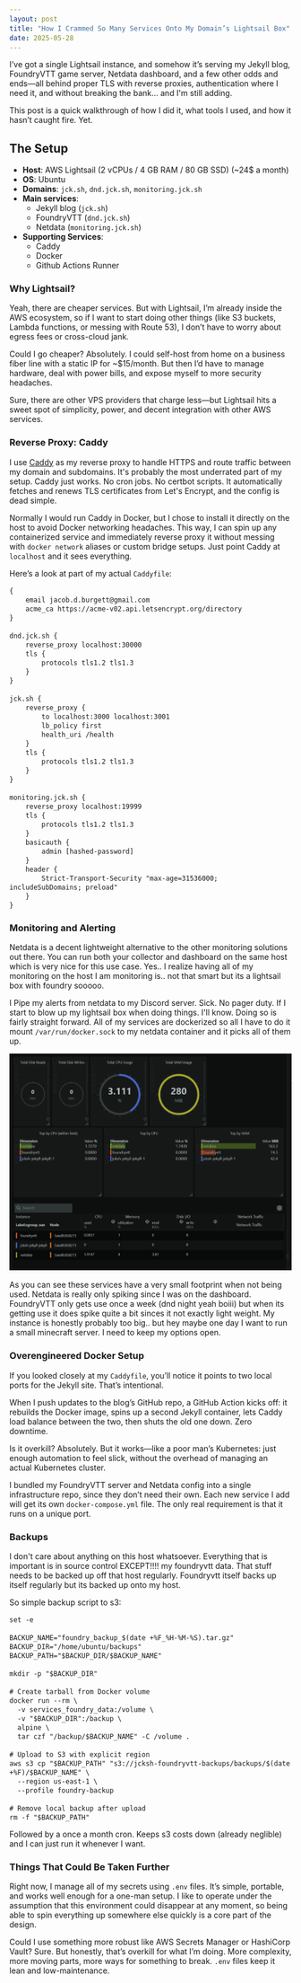 ```yaml
---
layout: post
title: "How I Crammed So Many Services Onto My Domain’s Lightsail Box"
date: 2025-05-28
---
```



I’ve got a single Lightsail instance, and somehow it’s serving my Jekyll blog, FoundryVTT game server, Netdata dashboard, and a few other odds and ends—all behind proper TLS with reverse proxies, authentication where I need it, and without breaking the bank... and I'm still adding. 

This post is a quick walkthrough of how I did it, what tools I used, and how it hasn’t caught fire. Yet.

## The Setup

- **Host**: AWS Lightsail (2 vCPUs / 4 GB RAM / 80 GB SSD) (~24$ a month)
- **OS**: Ubuntu
- **Domains**: `jck.sh`, `dnd.jck.sh`, `monitoring.jck.sh`
- **Main services**:
  - Jekyll blog (`jck.sh`)
  - FoundryVTT (`dnd.jck.sh`)
  - Netdata (`monitoring.jck.sh`)
- **Supporting Services**:
    - Caddy
    - Docker
    - Github Actions Runner



### Why Lightsail?

Yeah, there are cheaper services. But with Lightsail, I’m already inside the AWS ecosystem, so if I want to start doing other things (like S3 buckets, Lambda functions, or messing with Route 53), I don’t have to worry about egress fees or cross-cloud jank.

Could I go cheaper? Absolutely. I could self-host from home on a business fiber line with a static IP for ~$15/month. But then I’d have to manage hardware, deal with power bills, and expose myself to more security headaches. 

Sure, there are other VPS providers that charge less—but Lightsail hits a sweet spot of simplicity, power, and decent integration with other AWS services.

### Reverse Proxy: Caddy

I use [Caddy](https://caddyserver.com/) as my reverse proxy to handle HTTPS and route traffic between my domain and subdomains. It's probably the most underrated part of my setup. Caddy just works. No cron jobs. No certbot scripts. It automatically fetches and renews TLS certificates from Let's Encrypt, and the config is dead simple.

Normally I would run Caddy in Docker, but I chose to install it directly on the host to avoid Docker networking headaches. This way, I can spin up any containerized service and immediately reverse proxy it without messing with `docker network` aliases or custom bridge setups. Just point Caddy at `localhost` and it sees everything.

Here’s a look at part of my actual `Caddyfile`:

```caddyfile
{
    email jacob.d.burgett@gmail.com
    acme_ca https://acme-v02.api.letsencrypt.org/directory
}

dnd.jck.sh {
    reverse_proxy localhost:30000
    tls {
        protocols tls1.2 tls1.3
    }
}

jck.sh {
    reverse_proxy {
        to localhost:3000 localhost:3001
        lb_policy first
        health_uri /health
    }
    tls {
        protocols tls1.2 tls1.3
    }
}

monitoring.jck.sh {
    reverse_proxy localhost:19999
    tls {
        protocols tls1.2 tls1.3
    }
    basicauth {
        admin [hashed-password]
    }
    header {
        Strict-Transport-Security "max-age=31536000; includeSubDomains; preload"
    }
}
```

### Monitoring and Alerting
Netdata is a decent lightweight alternative to the other monitoring solutions out there. You can run both your collector and dashboard on the same host which is very nice for this use case. Yes.. I realize having all of my monitoring on the host I am monitoring is.. not that smart but its a lightsail box with foundry sooooo. 

I Pipe my alerts from netdata to my Discord server. Sick. No pager duty. If I start to blow up my lightsail box when doing things. I'll know. Doing so is fairly straight forward. All of my services are dockerized so all I have to do it mount `/var/run/docker.sock` to my netdata container and it picks all of them up. 

<div style="text-align: center;">
<img src="/assets/images/projects/blog/2025-03-28-2025/netdata.png" alt="Netdata Dashboard" width="600" />
</div>

As you can see these services have a very small footprint when not being used. Netdata is really only spiking since I was on the dashboard. FoundryVTT only gets use once a week (dnd night yeah boiii) but when its getting use it does spike quite a bit sinces it not exactly light weight. My instance is honestly probably too big.. but hey maybe one day I want to run a small minecraft server. I need to keep my options open. 

### Overengineered Docker Setup

If you looked closely at my `Caddyfile`, you’ll notice it points to two local ports for the Jekyll site. That’s intentional.

When I push updates to the blog’s GitHub repo, a GitHub Action kicks off: it rebuilds the Docker image, spins up a second Jekyll container, lets Caddy load balance between the two, then shuts the old one down. Zero downtime.

Is it overkill? Absolutely. But it works—like a poor man’s Kubernetes: just enough automation to feel slick, without the overhead of managing an actual Kubernetes cluster.

I bundled my FoundryVTT server and Netdata config into a single infrastructure repo, since they don’t need their own. Each new service I add will get its own `docker-compose.yml` file. The only real requirement is that it runs on a unique port.


### Backups 
I don't care about anything on this host whatsoever. Everything that is important is in source control EXCEPT!!!! my foundryvtt data. That stuff needs to be backed up off that host regularly. Foundryvtt itself backs up itself regularly but its backed up onto my host. 

So simple backup script to s3: 
```#!/bin/bash
set -e

BACKUP_NAME="foundry_backup_$(date +%F_%H-%M-%S).tar.gz"
BACKUP_DIR="/home/ubuntu/backups"
BACKUP_PATH="$BACKUP_DIR/$BACKUP_NAME"

mkdir -p "$BACKUP_DIR"

# Create tarball from Docker volume
docker run --rm \
  -v services_foundry_data:/volume \
  -v "$BACKUP_DIR":/backup \
  alpine \
  tar czf "/backup/$BACKUP_NAME" -C /volume .

# Upload to S3 with explicit region
aws s3 cp "$BACKUP_PATH" "s3://jcksh-foundryvtt-backups/backups/$(date +%F)/$BACKUP_NAME" \
  --region us-east-1 \
  --profile foundry-backup

# Remove local backup after upload
rm -f "$BACKUP_PATH"
```
Followed by a once a month cron. Keeps s3 costs down (already neglible) and I can just run it whenever I want. 

### Things That Could Be Taken Further

Right now, I manage all of my secrets using `.env` files. It’s simple, portable, and works well enough for a one-man setup. I like to operate under the assumption that this environment could disappear at any moment, so being able to spin everything up somewhere else quickly is a core part of the design.

Could I use something more robust like AWS Secrets Manager or HashiCorp Vault? Sure. But honestly, that’s overkill for what I’m doing. More complexity, more moving parts, more ways for something to break. `.env` files keep it lean and low-maintenance.
